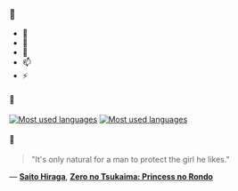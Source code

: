 ### 👋

- 🔭
- 🌱
- 💬
- 📫
- ⚡

#### 🧏

[![Most used languages](https://github-readme-stats-aynah.vercel.app/api/top-langs/?username=aynh&theme=solarized-dark&langs_count=6&layout=compact&hide_title=true)](https://github.com/anuraghazra/github-readme-stats#gh-dark-mode-only)
[![Most used languages](https://github-readme-stats-aynah.vercel.app/api/top-langs/?username=aynh&theme=solarized-light&langs_count=6&layout=compact&hide_title=true)](https://github.com/anuraghazra/github-readme-stats#gh-light-mode-only)

#### 💬

> "It's only natural for a man to protect the girl he likes."

&mdash; [**Saito Hiraga**](https://myanimelist.net/character.php?q=Saito%20Hiraga&cat=character), [**Zero no Tsukaima: Princess no Rondo**](https://myanimelist.net/search/all?q=Zero%20no%20Tsukaima%3A%20Princess%20no%20Rondo&cat=all)
